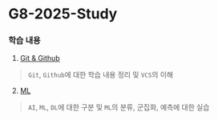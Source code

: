 # G8-2025-Study

### 학습 내용

1. [Git & Github](https://github.com/eulxo231/G8-2025-Study/tree/main/about-git)

> `Git`, `Github`에 대한 학습 내용 정리 및 `VCS`의 이해

2. [ML](https://github.com/eulxo231/G8-2025-Study/tree/main/ml)

> `AI`, `ML`, `DL`에 대한 구분 및 `ML`의 분류, 군집화, 예측에 대한 실습
